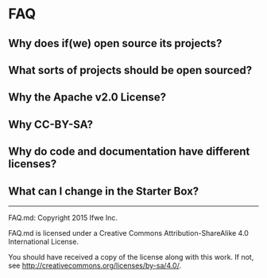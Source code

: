 # FAQ

## Why does if(we) open source its projects?

## What sorts of projects should be open sourced?

## Why the Apache v2.0 License?

## Why CC-BY-SA?

## Why do code and documentation have different licenses?

## What can I change in the Starter Box?

-----

FAQ.md: Copyright 2015 Ifwe Inc.

FAQ.md is licensed under a Creative Commons Attribution-ShareAlike 4.0 International License.

You should have received a copy of the license along with this work. If not, see <http://creativecommons.org/licenses/by-sa/4.0/>.
